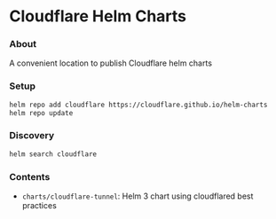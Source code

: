 # Cloudflare Helm Charts

### About
A convenient location to publish Cloudflare helm charts

### Setup
```bash
helm repo add cloudflare https://cloudflare.github.io/helm-charts
helm repo update
```

### Discovery
```bash
helm search cloudflare
```

### Contents

- `charts/cloudflare-tunnel`: Helm 3 chart using cloudflared best practices